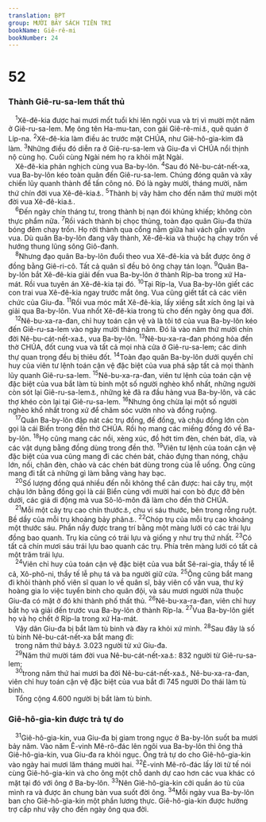 ```yaml
---
translation: BPT
group: MƯỜI BẢY SÁCH TIÊN TRI
bookName: Giê-rê-mi 
bookNumber: 24
---
```


<div class="title"><h1>52</h1><h3>Thành Giê-ru-sa-lem thất thủ</h3></div>
<span class="verse gie_52_1"> <sup>1</sup>Xê-đê-kia được hai mươi mốt tuổi khi lên ngôi vua và trị vì mười một năm ở Giê-ru-sa-lem. Mẹ ông tên Ha-mu-tan, con gái Giê-rê-mi<a data-toggle="tooltip" data-placement="bottom" title="Đây không phải là nhà tiên tri Giê-rê-mi mà là một người khác trùng tên.">⚓</a>, quê quán ở Líp-na.</span>
<span class="verse gie_52_2"><sup>2</sup>Xê-đê-kia làm điều ác trước mặt CHÚA, như Giê-hô-gia-kim đã làm.</span>
<span class="verse gie_52_3"><sup>3</sup>Những điều đó diễn ra ở Giê-ru-sa-lem và Giu-đa vì CHÚA nổi thịnh nộ cùng họ. Cuối cùng Ngài ném họ ra khỏi mặt Ngài.<br/> Xê-đê-kia phản nghịch cùng vua Ba-by-lôn.</span>
<span class="verse gie_52_4"><sup>4</sup>Sau đó Nê-bu-cát-nết-xa, vua Ba-by-lôn kéo toàn quân đến Giê-ru-sa-lem. Chúng đóng quân và xây chiến lũy quanh thành để tấn công nó. Đó là ngày mười, tháng mười, năm thứ chín đời vua Xê-đê-kia<a data-toggle="tooltip" data-placement="bottom" title="Tức khoảng tháng giêng dương lịch năm 588 trước Công nguyên.">⚓</a>.</span>
<span class="verse gie_52_5"><sup>5</sup>Thành bị vây hãm cho đến năm thứ mười một đời vua Xê-đê-kia<a data-toggle="tooltip" data-placement="bottom" title="Tức năm 587 trước Công nguyên.">⚓</a>.<br/></span>
<span class="verse gie_52_6"> <sup>6</sup>Đến ngày chín tháng tư, trong thành bị nạn đói khủng khiếp; không còn thực phẩm nữa.</span>
<span class="verse gie_52_7"><sup>7</sup>Rồi vách thành bị chọc thủng, toàn đạo quân Giu-đa thừa bóng đêm chạy trốn. Họ rời thành qua cổng nằm giữa hai vách gần vườn vua. Dù quân Ba-by-lôn đang vây thành, Xê-đê-kia và thuộc hạ chạy trốn về hướng thung lũng sông Giô-đanh.<br/></span>
<span class="verse gie_52_8"> <sup>8</sup>Nhưng đạo quân Ba-by-lôn đuổi theo vua Xê-đê-kia và bắt được ông ở đồng bằng Giê-ri-cô. Tất cả quân sĩ đều bỏ ông chạy tán loạn.</span>
<span class="verse gie_52_9"><sup>9</sup>Quân Ba-by-lôn bắt Xê-đê-kia giải đến vua Ba-by-lôn ở thành Ríp-ba trong xứ Ha-mát. Rồi vua tuyên án Xê-đê-kia tại đó.</span>
<span class="verse gie_52_10"><sup>10</sup>Tại Ríp-la, Vua Ba-by-lôn giết các con trai vua Xê-đê-kia ngay trước mắt ông. Vua cũng giết tất cả các viên chức của Giu-đa.</span>
<span class="verse gie_52_11"><sup>11</sup>Rồi vua móc mắt Xê-đê-kia, lấy xiềng sắt xích ông lại và giải qua Ba-by-lôn. Vua nhốt Xê-đê-kia trong tù cho đến ngày ông qua đời.<br/></span>
<span class="verse gie_52_12"> <sup>12</sup>Nê-bu-xa-ra-đan, chỉ huy toán cận vệ và là tôi tớ của vua Ba-by-lôn kéo đến Giê-ru-sa-lem vào ngày mười tháng năm. Đó là vào năm thứ mười chín đời Nê-bu-cát-nết-xa<a data-toggle="tooltip" data-placement="bottom" title="Tức năm 587 trước Công nguyên.">⚓</a>, vua Ba-by-lôn.</span>
<span class="verse gie_52_13"><sup>13</sup>Nê-bu-xa-ra-đan phóng hỏa đền thờ CHÚA, đốt cung vua và tất cả mọi nhà cửa ở Giê-ru-sa-lem; các dinh thự quan trọng đều bị thiêu đốt.</span>
<span class="verse gie_52_14"><sup>14</sup>Toàn đạo quân Ba-by-lôn dưới quyền chỉ huy của viên tư lệnh toán cận vệ đặc biệt của vua phá sập tất cả mọi thành lũy quanh Giê-ru-sa-lem.</span>
<span class="verse gie_52_15"><sup>15</sup>Nê-bu-xa-ra-đan, viên tư lệnh của toán cận vệ đặc biệt của vua bắt làm tù binh một số người nghèo khổ nhất, những người còn sót lại Giê-ru-sa-lem<a data-toggle="tooltip" data-placement="bottom" title="Bản Hi-lạp chỉ ghi “những người còn ở lại Giê-ru-sa-lem.” Câu “một số người nghèo khổ nhất” trong bản tiêu chuẩn Hê-bơ-rơ hình như vô tình được chép thêm từ câu kế tiếp.">⚓</a>, những kẻ đã ra đầu hàng vua Ba-by-lôn, và các thợ khéo còn lại tại Giê-ru-sa-lem.</span>
<span class="verse gie_52_16"><sup>16</sup>Nhưng ông chừa lại một số người nghèo khổ nhất trong xứ để chăm sóc vườn nho và đồng ruộng.<br/></span>
<span class="verse gie_52_17"> <sup>17</sup>Quân Ba-by-lôn đập nát các trụ đồng, đế đồng, và chậu đồng lớn còn gọi là cái Biển trong đền thờ CHÚA. Rồi họ mang các miếng đồng đó về Ba-by-lôn.</span>
<span class="verse gie_52_18"><sup>18</sup>Họ cũng mang các nồi, xẻng xúc, đồ hớt tim đèn, chén bát, dĩa, và các vật dụng bằng đồng dùng trong đền thờ.</span>
<span class="verse gie_52_19"><sup>19</sup>Viên tư lệnh của toán cận vệ đặc biệt của vua cũng mang đi các chén bát, chảo đựng than nóng, chậu lớn, nồi, chân đèn, chảo và các chén bát dùng trong của lễ uống. Ông cũng mang đi tất cả những gì làm bằng vàng hay bạc.<br/></span>
<span class="verse gie_52_20"> <sup>20</sup>Số lượng đồng quá nhiều đến nỗi không thể cân được: hai cây trụ, một chậu lớn bằng đồng gọi là cái Biển cùng với mười hai con bò đực đỡ bên dưới, các giá di động mà vua Sô-lô-môn đã làm cho đền thờ CHÚA.<br/></span>
<span class="verse gie_52_21"> <sup>21</sup>Mỗi một cây trụ cao chín thước<a data-toggle="tooltip" data-placement="bottom" title="Nguyên văn, “18 cu-bít” (khoảng 9,33 thước tây).">⚓</a>, chu vi sáu thước, bên trong rỗng ruột. Bề dầy của mỗi trụ khoảng bảy phân<a data-toggle="tooltip" data-placement="bottom" title="Nguyên văn, “4 ngón tay” (khoảng 7,4 phân).">⚓</a>.</span>
<span class="verse gie_52_22"><sup>22</sup>Chóp trụ của mỗi trụ cao khoảng một thước sáu. Phần nầy được trang trí bằng một màng lưới có các trái lựu đồng bao quanh. Trụ kia cũng có trái lựu và giống y như trụ thứ nhất.</span>
<span class="verse gie_52_23"><sup>23</sup>Có tất cả chín mươi sáu trái lựu bao quanh các trụ. Phía trên màng lưới có tất cả một trăm trái lựu.<br/></span>
<span class="verse gie_52_24"> <sup>24</sup>Viên chỉ huy của toán cận vệ đặc biệt của vua bắt Sê-rai-gia, thầy tế lễ cả, Xô-phô-ni, thầy tế lễ phụ tá và ba người giữ cửa.</span>
<span class="verse gie_52_25"><sup>25</sup>Ông cũng bắt mang đi khỏi thành phố viên sĩ quan lo về quân sĩ, bảy viên cố vấn vua, thư ký hoàng gia lo việc tuyển binh cho quân đội, và sáu mươi người nữa thuộc Giu-đa có mặt ở đó khi thành phố thất thủ.</span>
<span class="verse gie_52_26"><sup>26</sup>Nê-bu-xa-ra-đan, viên chỉ huy bắt họ và giải đến trước vua Ba-by-lôn ở thành Ríp-la.</span>
<span class="verse gie_52_27"><sup>27</sup>Vua Ba-by-lôn giết họ và họ chết ở Ríp-la trong xứ Ha-mát.<br/> Vậy dân Giu-đa bị bắt làm tù binh và đày ra khỏi xứ mình.</span>
<span class="verse gie_52_28"><sup>28</sup>Sau đây là số tù binh Nê-bu-cát-nết-xa bắt mang đi:<br/> trong năm thứ bảy<a data-toggle="tooltip" data-placement="bottom" title="Tức khoảng giữa năm 598 đến giữa năm 597 trước Công nguyên.">⚓</a> 3.023 người từ xứ Giu-đa.<br/></span>
<span class="verse gie_52_29"> <sup>29</sup>Năm thứ mười tám đời vua Nê-bu-cát-nết-xa<a data-toggle="tooltip" data-placement="bottom" title="Tức khoảng giữa năm 588 đến giữa năm 587 trước Công nguyên.">⚓</a>: 832 người từ Giê-ru-sa-lem;<br/></span>
<span class="verse gie_52_30"> <sup>30</sup>trong năm thứ hai mươi ba đời Nê-bu-cát-nết-xa<a data-toggle="tooltip" data-placement="bottom" title="Tức năm 561 trước Công nguyên.">⚓</a>, Nê-bu-xa-ra-đan, viên chỉ huy toán cận vệ đặc biệt của vua bắt đi 745 người Do thái làm tù binh.<br/> Tổng cộng 4.600 người bị bắt làm tù binh.<br/></span>
<div class="title"><h3>Giê-hô-gia-kin được trả tự do</h3></div>
<span class="verse gie_52_31"> <sup>31</sup>Giê-hô-gia-kin, vua Giu-đa bị giam trong ngục ở Ba-by-lôn suốt ba mươi bảy năm. Vào năm Ê-vinh Mê-rô-đác lên ngôi vua Ba-by-lôn thì ông thả Giê-hô-gia-kin, vua Giu-đa ra khỏi ngục. Ông trả tự do cho Giê-hô-gia-kin vào ngày hai mươi lăm tháng mười hai.</span>
<span class="verse gie_52_32"><sup>32</sup>Ê-vinh Mê-rô-đác lấy lời tử tế nói cùng Giê-hô-gia-kin và cho ông một chỗ danh dự cao hơn các vua khác có mặt tại đó với ông ở Ba-by-lôn.</span>
<span class="verse gie_52_33"><sup>33</sup>Nên Giê-hô-gia-kin cởi quần áo tù của mình ra và được ăn chung bàn vua suốt đời ông.</span>
<span class="verse gie_52_34"><sup>34</sup>Mỗi ngày vua Ba-by-lôn ban cho Giê-hô-gia-kin một phần lương thực. Giê-hô-gia-kin được hưởng trợ cấp như vậy cho đến ngày ông qua đời.<br/></span>

